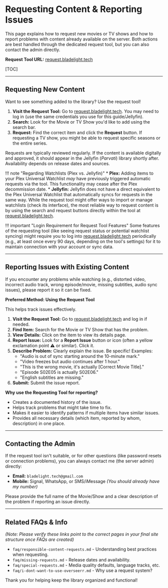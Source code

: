 # Requesting Content & Reporting Issues

This page explains how to request new movies or TV shows and how to report problems with content already available on the server. Both actions are best handled through the dedicated request tool, but you can also contact the admin directly.

**Request Tool URL:** [request.bladelight.tech](https://request.bladelight.tech)

[TOC]

---

## Requesting New Content

Want to see something added to the library? Use the request tool!

1.  **Visit the Request Tool:** Go to [request.bladelight.tech](https://request.bladelight.tech). You may need to log in (use the same credentials you use for this guide/Jellyfin).
2.  **Search:** Look for the Movie or TV Show you'd like to add using the search bar.
3.  **Request:** Find the correct item and click the **Request** button. If requesting a TV show, you might be able to request specific seasons or the entire series.

Requests are typically reviewed regularly. If the content is available digitally and approved, it should appear in the Jellyfin (*Parvati*) library shortly after. Availability depends on release dates and sources.

!!! note "Regarding Watchlists (Plex vs. Jellyfin)"
    * **Plex:** Adding items to your Plex Universal Watchlist *may* have previously triggered automatic requests via the tool. This functionality may cease after the Plex decommission date.
    * **Jellyfin:** Jellyfin does not have a direct equivalent to the Plex Universal Watchlist that automatically syncs for requests in the same way. While the request tool might offer ways to import or manage watchlists (check its interface), the most reliable way to request content is by using the search and request buttons directly within the tool at [request.bladelight.tech](https://request.bladelight.tech).

!!! important "Login Requirement for Request Tool Features"
    Some features of the requesting tool (like seeing request status or potential watchlist syncing) might require you to log into [request.bladelight.tech](https://request.bladelight.tech) periodically (e.g., at least once every 90 days, depending on the tool's settings) for it to maintain connection with your account or sync data.

---

## Reporting Issues with Existing Content

If you encounter any problems while watching (e.g., distorted video, incorrect audio track, wrong episode/movie, missing subtitles, audio sync issues), please report it so it can be fixed.

**Preferred Method: Using the Request Tool**

This helps track issues effectively.

1.  **Visit the Request Tool:** Go to [request.bladelight.tech](https://request.bladelight.tech) and log in if needed.
2.  **Find Item:** Search for the Movie or TV Show that has the problem.
3.  **View Details:** Click on the item to view its details page.
4.  **Report Issue:** Look for a **Report Issue** button or icon (often a yellow exclamation point ⚠️ or similar). Click it.
5.  **Describe Problem:** Clearly explain the issue. Be specific! Examples:
    * "Audio is out of sync starting around the 10-minute mark."
    * "Video freezes but audio continues after 1 hour."
    * "This is the wrong movie, it's actually [Correct Movie Title]."
    * "Episode S02E05 is actually S02E06."
    * "English subtitles are missing."
6.  **Submit:** Submit the issue report.

**Why use the Requesting Tool for reporting?**

* Creates a documented history of the issue.
* Helps track problems that might take time to fix.
* Makes it easier to identify patterns if multiple items have similar issues.
* Provides all necessary details (which item, reported by whom, description) in one place.

---

## Contacting the Admin

If the request tool isn't suitable, or for other questions (like password resets or connection problems), you can always contact me (the server admin) directly:

* **Email:** `bladelight.tech@gmail.com`
* **Mobile:** Signal, WhatsApp, or SMS/iMessage *(You should already have my number)*

Please provide the full name of the Movie/Show and a clear description of the problem if reporting an issue directly.

---

## Related FAQs & Info

*(Note: Please verify these links point to the correct pages in your final site structure once FAQs are created)*

* `faq/responsible-content-requests.md` - Understanding best practices when requesting.
* `faq/missing-requests.md` - Release dates and availability.
* `faq/special-requests.md` - Media quality defaults, language tracks, etc.
* `faq/i-dont-want-to-use-overseerr.md` - Why use a request system?

Thank you for helping keep the library organized and functional!
